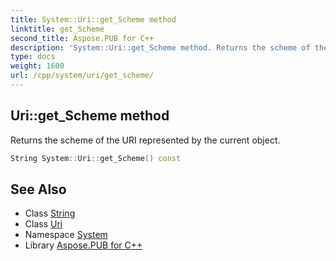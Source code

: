 ```yaml
---
title: System::Uri::get_Scheme method
linktitle: get_Scheme
second_title: Aspose.PUB for C++
description: 'System::Uri::get_Scheme method. Returns the scheme of the URI represented by the current object in C++.'
type: docs
weight: 1600
url: /cpp/system/uri/get_scheme/
---
```

## Uri::get_Scheme method


Returns the scheme of the URI represented by the current object.

```cpp
String System::Uri::get_Scheme() const
```

## See Also

* Class [String](../../string/)
* Class [Uri](../)
* Namespace [System](../../)
* Library [Aspose.PUB for C++](../../../)
